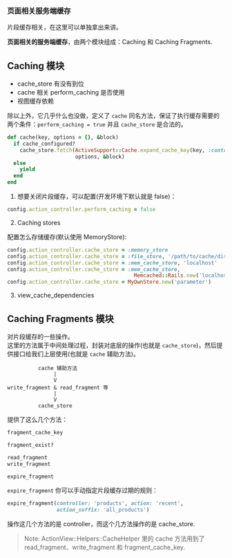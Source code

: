 ### 页面相关服务端缓存

片段缓存相关，在这里可以单独拿出来讲。

**页面相关的服务端缓存**，由两个模块组成：Caching 和 Caching Fragments.

## Caching 模块

- cache_store 有没有到位
- cache 相关 perform_caching 是否使用
- 视图缓存依赖

除以上外，它几乎什么也没做，定义了 `cache` 同名方法，保证了执行缓存需要的两个条件：`perform_caching = true` 并且 `cache_store` 是合法的。

```ruby
def cache(key, options = {}, &block)
  if cache_configured?
    cache_store.fetch(ActiveSupport::Cache.expand_cache_key(key, :controller),
                      options, &block)
  else
    yield
  end
end
```

1) 想要关闭片段缓存，可以配置(开发环境下默认就是 false)：

```ruby
config.action_controller.perform_caching = false
```

2) Caching stores

配置怎么存储缓存(默认使用 MemoryStore):

```ruby
config.action_controller.cache_store = :memory_store
config.action_controller.cache_store = :file_store, '/path/to/cache/directory'
config.action_controller.cache_store = :mem_cache_store, 'localhost'
config.action_controller.cache_store = :mem_cache_store,
                                         Memcached::Rails.new('localhost:11211')
config.action_controller.cache_store = MyOwnStore.new('parameter')
```

3) view_cache_dependencies

## Caching Fragments 模块

对片段缓存的一些操作。<br>
这里的方法属于中间处理过程，封装对底层的操作(也就是 `cache_store`)，然后提供接口给我们上层使用(也就是 `cache` 辅助方法)。

```
          cache 辅助方法
               |
               V
write_fragment & read_fragment 等
               |
               V
          cache_store
```

提供了这么几个方法：

```ruby
fragment_cache_key

fragment_exist?

read_fragment
write_fragment

expire_fragment
```

`expire_fragment` 你可以手动指定片段缓存过期的规则：

```ruby
expire_fragment(controller: 'products', action: 'recent',
                action_suffix: 'all_products')
```

操作这几个方法的是 controller，而这个几方法操作的是 cache_store.

> Note: ActionView::Helpers::CacheHelper 里的 cache 方法用到了 read_fragment、write_fragment 和 fragment_cache_key.
